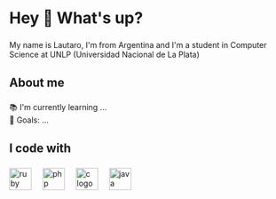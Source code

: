 <h1 align="left">Hey 👋 What's up?</h1>

###

<p align="left">My name is Lautaro, I'm from Argentina and I'm a student in Computer Science at UNLP (Universidad Nacional de La Plata)</p>

###

<h2 align="left">About me</h2>

###

<p align="left">📚 I'm currently learning ...<br>🎯 Goals: ...<br></p>

###

<h2 align="left">I code with</h2>

###

<div align="left">
  <img src="https://cdn.jsdelivr.net/gh/devicons/devicon/icons/ruby/ruby-original.svg" height="40" alt="ruby logo"  />
  <img width="12" />
  <img src="https://cdn.jsdelivr.net/gh/devicons/devicon/icons/php/php-original.svg" height="40" alt="php logo"  />
  <img width="12" />
  <img src="https://cdn.jsdelivr.net/gh/devicons/devicon/icons/c/c-original.svg" height="40" alt="c logo"  />
  <img width="12" />
  <img src="https://cdn.jsdelivr.net/gh/devicons/devicon/icons/java/java-original.svg" height="40" alt="java logo"  />
</div>

###

